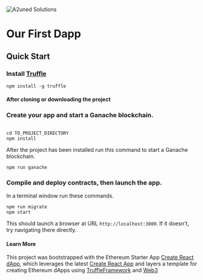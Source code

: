 ![A2uned Solutions](https://a2unedsolutions.com/icons/logos/a2uned_solutions_logo_small.svg)

# Our First Dapp

## Quick Start

### Install [Truffle](http://truffleframework.com/docs/getting_started/installation)
```
npm install -g truffle
```
#### After cloning or downloading the project
### Create your app and start a Ganache blockchain.
```

cd TO_PROJECT_DIRECTORY
npm install
```

After the project has been installed run this command to start a Ganache blockchain.
```
npm run ganache
```

### Compile and deploy contracts, then launch the app.

In a terminal window run these commands.

```
npm run migrate
npm start
```

This should launch a browser at URL `http://localhost:3000`. If it doesn't, try navigating there directly.

#### Learn More

This project was bootstrapped with the Ethereum Starter App [Create React dApp](https://github.com/mjhm/create-react-dapp), which leverages the latest [Create React App](./REACT.md) and layers a template for creating Ethereum dApps using [TruffleFramework](http://truffleframework.com/docs/) and [Web3](https://github.com/ethereum/wiki/wiki/JavaScript-API)
